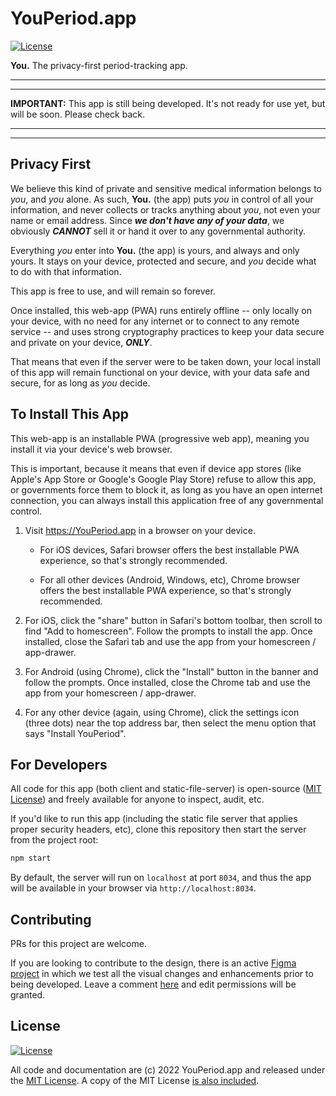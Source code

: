 # YouPeriod.app

[![License](https://img.shields.io/badge/license-MIT-a1356a)](LICENSE.txt)

**You.** The privacy-first period-tracking app.

---

---

**IMPORTANT:** This app is still being developed. It's not ready for use yet, but will be soon. Please check back.

---

---

## Privacy First

We believe this kind of private and sensitive medical information belongs to _you_, and _you_ alone. As such, **You.** (the app) puts _you_ in control of all your information, and never collects or tracks anything about _you_, not even your name or email address. Since **_we don't have any of your data_**, we obviously **_CANNOT_** sell it or hand it over to any governmental authority.

Everything _you_ enter into **You.** (the app) is yours, and always and only yours. It stays on your device, protected and secure, and _you_ decide what to do with that information.

This app is free to use, and will remain so forever.

Once installed, this web-app (PWA) runs entirely offline -- only locally on your device, with no need for any internet or to connect to any remote service -- and uses strong cryptography practices to keep your data secure and private on your device, **_ONLY_**.

That means that even if the server were to be taken down, your local install of this app will remain functional on your device, with your data safe and secure, for as long as _you_ decide.

## To Install This App

This web-app is an installable PWA (progressive web app), meaning you install it via your device's web browser.

This is important, because it means that even if device app stores (like Apple's App Store or Google's Google Play Store) refuse to allow this app, or governments force them to block it, as long as you have an open internet connection, you can always install this application free of any governmental control.

1. Visit https://YouPeriod.app in a browser on your device.

    - For iOS devices, Safari browser offers the best installable PWA experience, so that's strongly recommended.

    - For all other devices (Android, Windows, etc), Chrome browser offers the best installable PWA experience, so that's strongly recommended.

2. For iOS, click the "share" button in Safari's bottom toolbar, then scroll to find "Add to homescreen". Follow the prompts to install the app. Once installed, close the Safari tab and use the app from your homescreen / app-drawer.

3. For Android (using Chrome), click the "Install" button in the banner and follow the prompts. Once installed, close the Chrome tab and use the app from your homescreen / app-drawer.

4. For any other device (again, using Chrome), click the settings icon (three dots) near the top address bar, then select the menu option that says "Install YouPeriod".

## For Developers

All code for this app (both client and static-file-server) is open-source ([MIT License](LICENSE.txt)) and freely available for anyone to inspect, audit, etc.

If you'd like to run this app (including the static file server that applies proper security headers, etc), clone this repository then start the server from the project root:

```cmd
npm start
```

By default, the server will run on `localhost` at port `8034`, and thus the app will be available in your browser via `http://localhost:8034`.

## Contributing

PRs for this project are welcome.

If you are looking to contribute to the design, there is an active [Figma project](https://www.figma.com/team_invite/redeem/RGRbYTgALoGkzWFAPiIvKX) in which we test all the visual changes and enhancements prior to being developed. Leave a comment [here](https://github.com/getify/youperiod.app/issues/2) and edit permissions will be granted.

## License

[![License](https://img.shields.io/badge/license-MIT-a1356a)](LICENSE.txt)

All code and documentation are (c) 2022 YouPeriod.app and released under the [MIT License](http://getify.mit-license.org/). A copy of the MIT License [is also included](LICENSE.txt).
